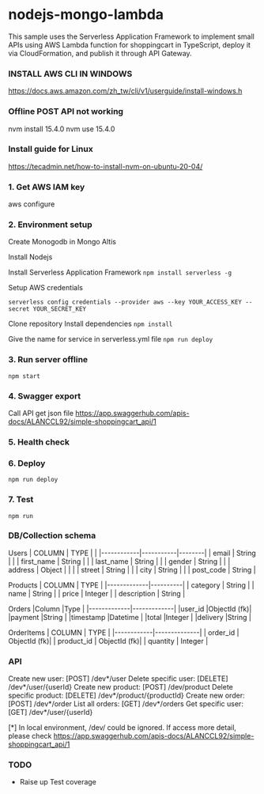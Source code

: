 # nodejs-mongo-lambda
This sample uses the Serverless Application Framework to implement small APIs using AWS Lambda function for shoppingcart  in TypeScript, deploy it via CloudFormation, and publish it through API Gateway.

### INSTALL AWS CLI IN WINDOWS
https://docs.aws.amazon.com/zh_tw/cli/v1/userguide/install-windows.h

### Offline POST API not working
nvm install 15.4.0
nvm use 15.4.0

### Install guide for Linux
https://tecadmin.net/how-to-install-nvm-on-ubuntu-20-04/

### 1. Get AWS IAM key
aws configure

### 2. Environment setup
Create Monogodb in Mongo Altis

Install Nodejs

Install Serverless Application Framework
`npm install serverless -g`

Setup AWS credentials
```
serverless config credentials --provider aws --key YOUR_ACCESS_KEY --secret YOUR_SECRET_KEY
```
Clone repository
Install dependencies
`npm install`

Give the name for service in serverless.yml file
`npm run deploy`

### 3. Run server offline
```
npm start
```

### 4. Swagger export
Call API get json file
https://app.swaggerhub.com/apis-docs/ALANCCL92/simple-shoppingcart_api/1


### 5. Health check

### 6. Deploy
`npm run deploy`

### 7. Test
`npm run `

### DB/Collection schema

Users
| COLUMN     | TYPE      |        |
|------------|-----------|--------|
| email      | String    |        |
| first_name | String    |        |
| last_name  | String    |        |
| gender     | String    |        |
| address    | Object    |        |
|            | street    | String |
|            | city      | String |
|            | post_code | String |

Products
| COLUMN      | TYPE     |
|-------------|----------|
| category    | String   |
| name        | String   |
| price       | Integer  |
| description | String   |

Orders
|Column       |Type         |
|-------------|-------------|
|user_id      |ObjectId (fk)|
|payment      |String       |
|timestamp    |Datetime     |
|total        |Integer      |
|delivery     |String       |

OrderItems
| COLUMN     | TYPE         |
|------------|--------------|
| order_id   | ObjectId (fk)|
| product_id | ObjectId (fk)|
| quantity   | Integer      |

### API
Create new user: [POST] /dev*/user
Delete specific user: [DELETE] /dev*/user/{userId}
Create new product: [POST] /dev/product
Delete specific product: [DELETE] /dev*/product/{productId}
Create new order: [POST] /dev*/order
List all orders: [GET] /dev*/orders
Get specific user: [GET] /dev*/user/{userId}

[*] In local environment, /dev/ could be ignored.
If access more detail, please check https://app.swaggerhub.com/apis-docs/ALANCCL92/simple-shoppingcart_api/1

### TODO
- Raise up Test coverage
